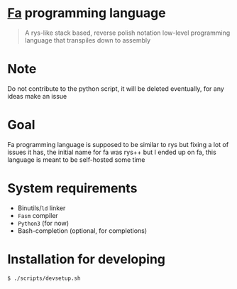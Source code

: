# [Fa](https://en.wikipedia.org/wiki/Fa_(letter)) programming language

> A rys-like stack based, reverse polish notation low-level programming
> language that transpiles down to assembly

# Note

Do not contribute to the python script, it will be deleted eventually,
for any ideas make an issue

# Goal

Fa programming language is supposed to be similar to rys but
fixing a lot of issues it has, the initial name for fa was
rys++ but I ended up on fa, this language is meant to be self-hosted
some time

# System requirements

- Binutils/`ld` linker
- `Fasm` compiler
- `Python3` (for now)
- Bash-completion (optional, for completions)

# Installation for developing

```bash
$ ./scripts/devsetup.sh
```
